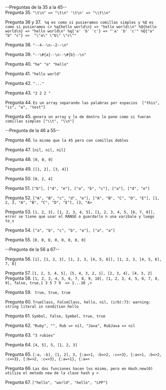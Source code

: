 
--Preguntas de la 35 a la 45--                              
Pregunta 35. 
`
"\t\n" => "\t\n"
    '\t\n' => "\\t\\n"
`

Pregunta 36 y 37.
` 
	%q es como si pusieramos comillas simples y %Q es como si pusieramos c>
           %q{hello world\n} => "hello world\\n"
           %Q{hello world\n} => "hello world\n"
           %q{'a' 'b' 'c'} => "'a' 'b' 'c'"
           %Q{"a" "b" "c"} =>  "\"a\" \"b\" \"c\""
`


Pregunta 38.
`
  "--4--\n--2--\n"
`


Pregunta 39.
`
  "--\#{a}--\n--\#{b}--\n"
`


Pregunta 40.
`
 "he" "o" "hello"
`


Pregunta 41.
`
 "hello world"
`


Pregunta 42.
`
 "..."
`


Pregunta 43.
`
 "2 2 2 "
`


Pregunta 44.
`
 Es un array separando las palabras por espacios  ["this", "is", "a", "test"]
`

 
Pregunta 45.
`
 genera un array y lo de dentro lo pone como si fueran comillas simples ["\\t", "\\n"]
`


--Pregunta de la 46 a 55--


Pregunta 46.
`
 lo mismo que la 45 pero con comillas dobles
`


Pregunta 47.
`
 [nil, nil, nil]
`


Pregunta 48.
`
 [0, 0, 0]
`


Pregunta 49.
`
 [[1, 2], [3, 4]]
`


Pregunta 50.
`
 [0, 2, 4]
`


Pregunta 51.
`
 ["b"], ["d", "e"], ["a", "b", "c"], ["a"], ["d", "e"]
`


Pregunta 52.
`
 ["A", "B", "c", "d", "e"], ["A", "B", "C", "D", "E"], [1, 2, 3, "A", "B", "C", "D", "E"], [3, "A>
`


Pregunta 53.
`
 [1, 2, 3], [1, 2, 3, 4, 5], [1, 2, 3, 4, 5, [6, 7, 8]], error se tiene que usar el RANGE o guardarlo n una varibale y luego to_s
`


Pregunta 54.
`
 ["a", "b", "c", "b", "a"], ["a", "a"]
`


Pregunta 55.
`
 [0, 0, 0, 0, 0, 0, 0, 0]
`


--Pregunta de la 56 a 67--


Pregunta 56.
`
 [1], [1, 2, 3], [1, 2, 3, [4, 5, 6]], [1, 2, 3, [4, 5, 6], 7, 8]
`


Pregunta 57.
`
 [1, 2, 3, 4, 5], [5, 4, 3, 2, 1], [2, 3, 4], [4, 3, 2]
`
Pregunta 58.
`
 [1, 2, 3, 4, 5, 6, 7, 8, 9, 10], [1, 2, 3, 4, 5, 6, 7, 8, 9], false, true,1 3 5 7 9  => 1...10 ,>
`


Pregunta 59.
` 
true, true, true
`


Pregunta 60.
`
 TrueClass, FalseClass, hello, nil, (irb):73: warning: string literal in condition hello
`

Pregunta 61.
`
 Symbol, false, Symbol, true, true
`


Pregunta 62.
`
 "Ruby", "", Rub => nil, "Java", RubJava => nil
`


Pregunta 63.
`
 "3 rubies"
`


Pregunta 64.
`
 [4, 5], 5, [1, 2, 3]
`


Pregunta 65.
`
 [:a, :b], [1, 2], 3, {:a=>1, :b=>2, :c=>3}, {:a=>1, :b=>2, :c=>3}, {:b=>2, :c=>3}, {:a=>1}, {:a=>
`


Pregunta 66.
`
 Las dos funciones hacen los mismo, pero en Hash.new(0) utiliza el metodo new de la clase hash y >
`


Pregunta 67.
`
 ["hello", "world", "hello", "LPP"]
`


